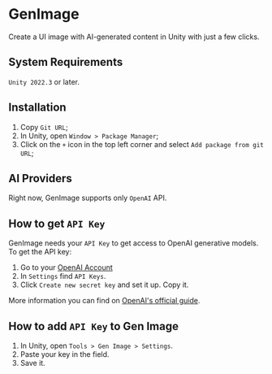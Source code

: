 # GenImage
Create a UI image with AI-generated content in Unity with just a few clicks.

## System Requirements
`Unity 2022.3` or later.

## Installation
1. Copy `Git URL`;
2. In Unity, open `Window > Package Manager`;
3. Click on the `+` icon in the top left corner and select `Add package from git URL`;

## AI Providers
Right now, GenImage supports only `OpenAI` API. 

## How to get `API Key`
GenImage needs your `API Key` to get access to OpenAI generative models. To get the API key:
1. Go to your [OpenAI Account](https://platform.openai.com/settings/) 
2. In `Settings` find `API Keys`. 
3. Click `Create new secret key` and set it up. Copy it.

More information you can find on [OpenAI's official guide](https://help.openai.com/en/articles/4936850-where-do-i-find-my-openai-api-key).

## How to add `API Key` to Gen Image

1. In Unity, open `Tools > Gen Image > Settings`.
2. Paste your key in the field.
3. Save it.
